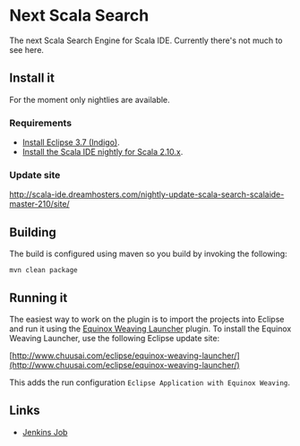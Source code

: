 Next Scala Search
=================

The next Scala Search Engine for Scala IDE. Currently there's not much
to see here.

Install it
----------

For the moment only nightlies are available.

### Requirements ###

* [Install Eclipse 3.7 (Indigo)](http://www.eclipse.org/downloads/packages/release/indigo/sr2).
* [Install the Scala IDE nightly for Scala 2.10.x](http://scala-ide.org/download/nightly.html#for_scala_210x).

### Update site ###

http://scala-ide.dreamhosters.com/nightly-update-scala-search-scalaide-master-210/site/ 

Building
--------

The build is configured using maven so you build by invoking the following:

    mvn clean package
    
Running it
----------

The easiest way to work on the plugin is to import the projects into Eclipse and run it using 
the [Equinox Weaving Launcher](https://github.com/milessabin/equinox-weaving-launcher) plugin.
To install the Equinox Weaving Launcher, use the following Eclipse update site:

[http://www.chuusai.com/eclipse/equinox-weaving-launcher/](http://www.chuusai.com/eclipse/equinox-weaving-launcher/)

This adds the run configuration `Eclipse Application with Equinox Weaving`.

Links
-----

- [Jenkins Job](https://jenkins.scala-ide.org:8496/jenkins/view/Plugins%20%28Scala%20IDE%29/job/scala-search-nightly-master-2.10/?)

